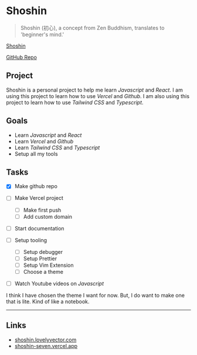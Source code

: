 # Shoshin

> Shoshin (初心), a concept from Zen Buddhism, translates to 'beginner's mind.'

[Shoshin](https://en.wikipedia.org/wiki/Shoshin)

[GitHub Repo](https://github.com/alexguerra-dev/shoshin)

## Project

Shoshin is a personal project to help me learn _Javascript_ and _React_. I am using this project to learn how to use _Vercel_ and _Github_.
I am also using this project to learn how to use _Tailwind CSS_ and _Typescript_.

## Goals

- Learn _Javascript_ and _React_
- Learn _Vercel_ and _Github_
- Learn _Tailwind CSS_ and _Typescript_
- Setup all my tools

## Tasks

- [x] Make github repo
- [ ] Make Vercel project
  - [ ] Make first push
  - [ ] Add custom domain
- [ ] Start documentation
- [ ] Setup tooling

  - [ ] Setup debugger
  - [ ] Setup Prettier
  - [ ] Setup Vim Extension
  - [ ] Choose a theme

- [ ] Watch Youtube videos on _Javascript_

I think I have chosen the theme I want for now. But, I do want to make one that is lite. Kind of like a notebook.

---

## Links

- [shoshin.lovelyvector.com](https://shoshin.lovelyvector.com/)
- [shoshin-seven.vercel.app](https://shoshin-seven.vercel.app/)
